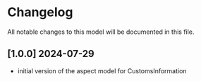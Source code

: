 # Changelog

All notable changes to this model will be documented in this file.

## [1.0.0] 2024-07-29

- initial version of the aspect model for CustomsInformation
